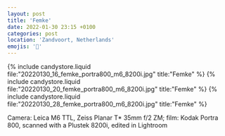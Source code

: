 ```yaml
---
layout: post
title: 'Femke'
date: 2022-01-30 23:15 +0100
categories: post
location: 'Zandvoort, Netherlands'
emojis: '🔞'
---
```


{% include candystore.liquid file:"20220130_16_femke_portra800_m6_8200i.jpg" title:"Femke" %}
{% include candystore.liquid file:"20220130_20_femke_portra800_m6_8200i.jpg" title:"Femke" %}
{% include candystore.liquid file:"20220130_28_femke_portra800_m6_8200i.jpg" title:"Femke" %}

Camera: Leica M6 TTL, Zeiss Planar T\* 35mm f/2 ZM; film: Kodak Portra 800, scanned with a Plustek 8200i, edited in Lightroom
